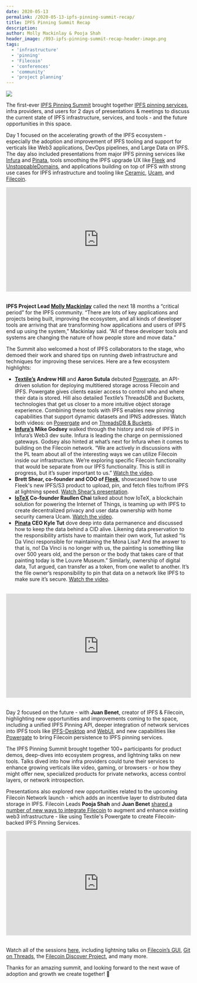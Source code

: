 ```yaml
---
date: 2020-05-13
permalink: /2020-05-13-ipfs-pinning-summit-recap/
title: IPFS Pinning Summit Recap
description:
author: Molly Mackinlay & Pooja Shah
header_image: /093-ipfs-pinning-summit-recap-header-image.png
tags:
  - 'infrastructure'
  - 'pinning'
  - 'Filecoin'
  - 'conferences'
  - 'community'
  - 'project planning'
---
```


![](/093-ipfs-pinning-summit-recap-header-image.png)

The first-ever [IPFS Pinning Summit](https://ipfspinningsummit.com/) brought together [IPFS pinning services](https://docs.ipfs.io/guides/concepts/pinning/), infra providers, and users for 2 days of presentations & meetings to discuss the current state of IPFS infrastructure, services, and tools - and the future opportunities in this space.

Day 1 focused on the accelerating growth of the IPFS ecosystem - especially the adoption and improvement of IPFS tooling and support for verticals like Web3 applications, DevOps pipelines, and Large Data on IPFS. The day also included presentations from major IPFS pinning services like [Infura](https://infura.io/) and [Pinata](https://pinata.cloud/), tools smoothing the IPFS upgrade UX like [Fleek](https://fleek.co/) and [UnstoppableDomains](https://unstoppabledomains.com/), and applications building on top of IPFS with strong use cases for IPFS infrastructure and tooling like [Ceramic](https://www.ceramic.network/), [Ucam](https://ucam.iotex.io/), and [Filecoin](https://filecoin.io/).

<div style="position: relative; padding-bottom: 56.25%; height: 0; overflow: hidden;">
  <iframe src="https://www.youtube.com/embed/rYD2lfuatJM" style="position: absolute; top: 0; left: 0; width: 100%; height: 100%; border:0;" allowfullscreen title="YouTube Video"></iframe>
</div>

<br />

**IPFS Project Lead [Molly Mackinlay](https://github.com/momack2)** called the next 18 months a “critical period” for the IPFS community. “There are lots of key applications and projects being built, improving the ecosystem, and all kinds of developer tools are arriving that are transforming how applications and users of IPFS end up using the system,” Mackinlay said. “All of these developer tools and systems are changing the nature of how people store and move data.”

The Summit also welcomed a host of IPFS collaborators to the stage, who demoed their work and shared tips on running dweb infrastructure and techniques for improving these services. Here are a few ecosystem highlights:

- **[Textile’s](https://textile.io/) Andrew Hill** and **Aaron Sutula** debuted [Powergate](https://blog.textile.io/filecoin-developer-tools-concepts/), an API-driven solution for deploying multitiered storage across Filecoin and IPFS. Powergate gives clients easier access to control who and where their data is stored. Hill also detailed Textile’s ThreadsDB and Buckets, technologies that get us closer to a more intuitive object storage experience. Combining these tools with IPFS enables new pinning capabilities that support dynamic datasets and IPNS addresses. Watch both videos: on [Powergate](https://www.youtube.com/watch?v=aiOTSkz_6aY) and on [ThreadsDB & Buckets](https://www.youtube.com/watch?v=ojaDzwp9M20&feature=youtu.be).
- **[Infura’s](https://infura.io/) Mike Godsey** walked through the history and role of IPFS in Infura’s Web3 dev suite. Infura is leading the charge on permissioned gateways. Godsey also hinted at what’s next for Infura when it comes to building on the Filecoin network. “We are actively in discussions with the PL team about all of the interesting ways we can utilize Filecoin inside our infrastructure. We’re exploring specific Filecoin functionality that would be separate from our IPFS functionality. This is still in progress, but it’s super important to us.” [Watch the video](https://www.youtube.com/watch?v=DOLIt2O2aj4).
- **Brett Shear, co-founder and COO of [Fleek](https://fleek.co/)**, showcased how to use Fleek's new IPFS/S3 product to upload, pin, and fetch files to/from IPFS at lightning speed. [Watch Shear’s presentation](https://www.youtube.com/watch?v=Ojtt5NGPxb8).
- **[IoTeX](https://www.iotex.io/) Co-founder Raullen Chai** talked about how IoTeX, a blockchain solution for powering the Internet of Things, is teaming up with IPFS to create decentralized privacy and user data ownership with home security camera Ucam. [Watch the video](https://www.youtube.com/watch?v=_ia0mgG08k8).
- **[Pinata](https://pinata.cloud/) CEO Kyle Tut** dove deep into data permanence and discussed how to keep the data behind a CID alive. Likening data preservation to the responsibility artists have to maintain their own work, Tut asked “Is Da Vinci responsible for maintaining the Mona Lisa? And the answer to that is, no! Da Vinci is no longer with us, the painting is something like over 500 years old, and the person or the body that takes care of that painting today is the Louvre Museum.” Similarly, ownership of digital data, Tut argued, can transfer as a token, from one wallet to another. It’s the file owner’s responsibility to pin that data on a network like IPFS to make sure it’s secure. [Watch the video](https://www.youtube.com/watch?v=RB884S2k59A).

<br />
<div style="position: relative; padding-bottom: 56.25%; height: 0; overflow: hidden;">
  <iframe src="https://www.youtube.com/embed/Tnn3QJN4dec" style="position: absolute; top: 0; left: 0; width: 100%; height: 100%; border:0;" allowfullscreen title="YouTube Video"></iframe>
</div>
<br />

Day 2 focused on the future - with **Juan Benet**, creator of IPFS & Filecoin, highlighting new opportunities and improvements coming to the space, including a unified IPFS Pinning API, deeper integration of network services into IPFS tools like [IPFS-Desktop](https://github.com/ipfs-shipyard/ipfs-desktop) and [WebUI](https://github.com/ipfs-shipyard/ipfs-webui), and new capabilities like [Powergate](https://blog.textile.io/filecoin-developer-tools-concepts/) to bring Filecoin persistence to IPFS pinning services.

The IPFS Pinning Summit brought together 100+ participants for product demos, deep-dives into ecosystem progress, and lightning talks on new tools. Talks dived into how infra providers could tune their services to enhance growing verticals like video, gaming, or browsers - or how they might offer new, specialized products for private networks, access control layers, or network introspection.

Presentations also explored new opportunities related to the upcoming Filecoin Network launch - which adds an incentive layer to distributed data storage in IPFS. Filecoin Leads **Pooja Shah** and **Juan Benet** [shared a number of new ways to integrate Filecoin](https://www.youtube.com/watch?v=Q0oe6i7d1u4) to augment and enhance existing web3 infrastructure - like using Textile's Powergate to create Filecoin-backed IPFS Pinning Services.

<div style="position: relative; padding-bottom: 56.25%; height: 0; overflow: hidden;">
  <iframe src="https://www.youtube.com/embed/aiOTSkz_6aY" style="position: absolute; top: 0; left: 0; width: 100%; height: 100%; border:0;" allowfullscreen title="YouTube Video"></iframe>
</div>
<br />

Watch all of the sessions [here](https://www.youtube.com/playlist?list=PLuhRWgmPaHtTvsxuZ9T-tMlu_v0lja6v5), including lightning talks on [Filecoin’s GUI](https://www.youtube.com/watch?v=dMuVDELUdnE), [Git on Threads](https://www.youtube.com/watch?v=dx7TH7-YSEQ), the [Filecoin Discover Project](https://www.youtube.com/watch?v=UXmQfnwzhtQ&feature=youtu.be), and many more.

Thanks for an amazing summit, and looking forward to the next wave of adoption and growth we create together! 🚀
